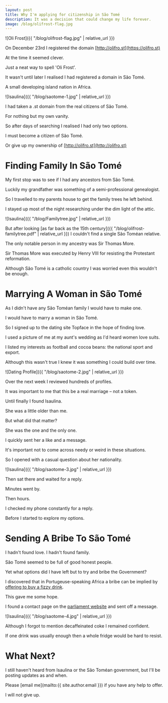 ```yaml
---
layout: post
title: Why I'm applying for citizenship in São Tomé
description: It was a decision that could change my life forever.
image: /blog/olifrost-flag.jpg
---
```


![Oli Frost]({{ "/blog/olifrost-flag.jpg" | relative_url }})

On December 23rd I registered the domain [http://olifro.st](https://olifro.st)

At the time it seemed clever.

Just a neat way to spell 'Oli Frost'.

It wasn't until later I realised I had registered a domain in São Tomé.

A small developing island nation in Africa.

![Isaulina]({{ "/blog/saotome-1.jpg" | relative_url }})

I had taken a .st domain from the real citizens of São Tomé.

For nothing but my own vanity.

So after days of searching I realised I had only two options.

I must become a citizen of São Tomé.

Or give up my ownership of [http://olifro.st](http://olifro.st)


# Finding Family In São Tomé

My first stop was to see if I had any ancestors from São Tomé.

Luckily my grandfather was something of a semi-professional genealogist.

So I travelled to my parents house to get the family trees he left behind.

I stayed up most of the night researching under the dim light of the attic.

![Isaulina]({{ "/blog/Familytree.jpg" | relative_url }})

But after looking [as far back as the 15th century]({{ "/blog/olifrost-familytree.pdf" | relative_url }}) I couldn't find a single São Toméan relative.

The only notable person in my ancestry was Sir Thomas More.

Sir Thomas More was executed by Henry VIII for resisting the Protestant reformation.

Although São Tomé is a catholic country I was worried even this wouldn't be enough.

# Marrying A Woman in São Tomé

As I didn't have any São Toméan family I would have to make one.

I would have to marry a woman in São Tomé.

So I signed up to the dating site Topface in the hope of finding love.

I used a picture of me at my aunt's wedding as I'd heard women love suits.

I listed my interests as football and cocoa beans: the national sport and export.

Although this wasn't true I knew it was something I could build over time.

![Dating Profile]({{ "/blog/saotome-2.jpg" | relative_url }})

Over the next week I reviewed hundreds of profiles.

It was important to me that this be a real marriage – not a token.

Until finally I found Isaulina.

She was a little older than me.

But what did that matter?

She was the one and the only one.

I quickly sent her a like and a message.

It's important not to come across needy or weird in these situations.

So I opened with a casual question about her nationality.

![Isaulina]({{ "/blog/saotome-3.jpg" | relative_url }})

Then sat there and waited for a reply.

Minutes went by.

Then hours.

I checked my phone constantly for a reply.

Before I started to explore my options.

# Sending A Bribe To São Tomé

I hadn't found love. I hadn't found family.

São Tomé seemed to be full of good honest people.

Yet what options did I have left but to try and bribe the Government?

I discovered that in Portugeuse-speaking Africa a bribe can be implied by [offering to buy a fizzy drink](http://www.economist.com/node/8401139).

This gave me some hope.

I found a contact page on the [parliament website](http://www.parlamento.st) and sent off a message.

![Isaulina]({{ "/blog/saotome-4.jpg" | relative_url }})

Although I forgot to mention decaffeinated coke I remained confident.

If one drink was usually enough then a whole fridge would be hard to resist.

# What Next?

I still haven't heard from Isaulina or the São Toméan government, but I'll be posting updates as and when.

Please [email me](mailto:{{ site.author.email }}) if you have any help to offer.

I will not give up.
